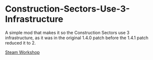 # Construction-Sectors-Use-3-Infrastructure

A simple mod that makes it so the Construction Sectors use 3 infrastructure, as it was in the original 1.4.0 patch before the 1.4.1 patch reduced it to 2.

[Steam Workshop](https://steamcommunity.com/sharedfiles/filedetails/?id=3028805579)
